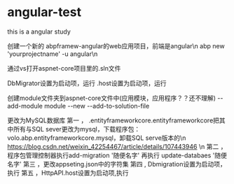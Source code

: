 # angular-test
this is a angular study


创建一个新的 abpframew-angular的web应用项目，前端是angular\n
   abp new 'yourprojectname' -u angular\n

通过vs打开aspnet-core项目里的.sln文件

DbMigrator设置为启动项，运行
.host设置为启动项，运行


创建module文件夹到aspnet-core文件中(应用模块，应用程序？？还不理解)
-- add-module module --new --add-to-solution-file


更改为MySQL数据库
第一 ， .entityframeworkcore.entityframeworkcore把其中所有与SQL sever更改为mysql，下载程序包：volo.abp.entityframeworkcore.mysql，卸载SQL serve版本的\n
   https://blog.csdn.net/weixin_42254467/article/details/107443946  \n
第二 ，程序包管理控制器执行add-migration '随便名字'
              再执行 update-databaes '随便名字'
第三 ，更改appseting.json中的字符集
第四 , Dbmigration设置为启动项，执行
第五 ，HttpAPI.host设置为启动项,执行
